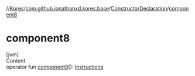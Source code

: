 //[Kores](../../index.md)/[com.github.jonathanxd.kores.base](../index.md)/[ConstructorDeclaration](index.md)/[component8](component8.md)



# component8  
[jvm]  
Content  
operator fun [component8](component8.md)(): [Instructions](../../com.github.jonathanxd.kores/-instructions/index.md)  



